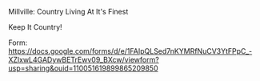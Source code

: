 Millville: Country Living At It's Finest

Keep It Country!

Form: https://docs.google.com/forms/d/e/1FAIpQLSed7nKYMRfNuCV3YtFPpC_-XZlxwL4GADywBETrEwv09_BXcw/viewform?usp=sharing&ouid=110051619899865209850

